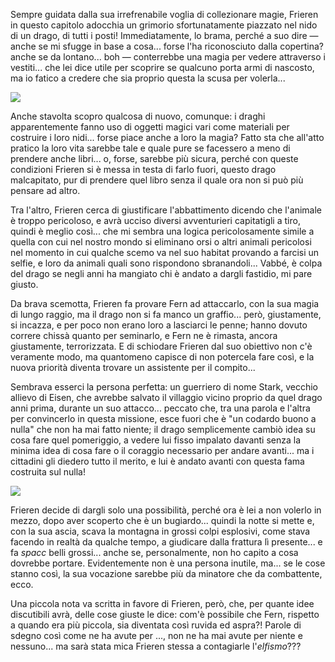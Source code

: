 <!--t Frieren - Capitolo 10 t-->
<!--d Sempre guidata dalla sua irrefrenabile voglia di collezionare magie, Frieren in questo capitolo adocchia un grimorio sfortunatamente piazzato nel... d-->
<!--tag Random tag-->

Sempre guidata dalla sua irrefrenabile voglia di collezionare magie, Frieren in questo capitolo adocchia un grimorio sfortunatamente piazzato nel nido di un drago, di tutti i posti! Immediatamente, lo brama, perché a suo dire — anche se mi sfugge in base a cosa... forse l'ha riconosciuto dalla copertina? anche se da lontano... boh — conterrebbe una magia per vedere attraverso i vestiti... che lei dice utile per scoprire se qualcuno porta armi di nascosto, ma io fatico a credere che sia proprio questa la scusa per volerla...

![](https://stuff.octt.eu.org/content/images/20251012003641-IMG_20251011_235814-01.jpeg)

Anche stavolta scopro qualcosa di nuovo, comunque: i draghi apparentemente fanno uso di oggetti magici vari come materiali per costruire i loro nidi... forse piace anche a loro la magia? Fatto sta che all'atto pratico la loro vita sarebbe tale e quale pure se facessero a meno di prendere anche libri... o, forse, sarebbe più sicura, perché con queste condizioni Frieren si è messa in testa di farlo fuori, questo drago malcapitato, pur di prendere quel libro senza il quale ora non si può più pensare ad altro.

Tra l'altro, Frieren cerca di giustificare l'abbattimento dicendo che l'animale è troppo pericoloso, e avrà ucciso diversi avventurieri capitatigli a tiro, quindi è meglio così... che mi sembra una logica pericolosamente simile a quella con cui nel nostro mondo si eliminano orsi o altri animali pericolosi nel momento in cui qualche scemo va nel suo habitat provando a farcisi un selfie, e loro da animali quali sono rispondono sbranandoli... Vabbé, è colpa del drago se negli anni ha mangiato chi è andato a dargli fastidio, mi pare giusto.

Da brava scemotta, Frieren fa provare Fern ad attaccarlo, con la sua magia di lungo raggio, ma il drago non si fa manco un graffio... però, giustamente, si incazza, e per poco non erano loro a lasciarci le penne; hanno dovuto correre chissà quanto per seminarlo, e Fern ne è rimasta, ancora giustamente, terrorizzata. E di schiodare Frieren dal suo obiettivo non c'è veramente modo, ma quantomeno capisce di non potercela fare così, e la nuova priorità diventa trovare un assistente per il compito...

Sembrava esserci la persona perfetta: un guerriero di nome Stark, vecchio allievo di Eisen, che avrebbe salvato il villaggio vicino proprio da quel drago anni prima, durante un suo attacco... peccato che, tra una parola e l'altra per convincerlo in questa missione, esce fuori che è "un codardo buono a nulla" che non ha mai fatto niente; il drago semplicemente cambiò idea su cosa fare quel pomeriggio, a vedere lui fisso impalato davanti senza la minima idea di cosa fare o il coraggio necessario per andare avanti... ma i cittadini gli diedero tutto il merito, e lui è andato avanti con questa fama costruita sul nulla!

![](https://stuff.octt.eu.org/content/images/20251012003616-IMG_20251012_000523-01.jpeg)

Frieren decide di dargli solo una possibilità, perché ora è lei a non volerlo in mezzo, dopo aver scoperto che è un bugiardo... quindi la notte si mette e, con la sua ascia, scava la montagna in grossi colpi esplosivi, come stava facendo in realtà da qualche tempo, a giudicare dalla frattura lì presente... e fa *spacc* belli grossi... anche se, personalmente, non ho capito a cosa dovrebbe portare. Evidentemente non è una persona inutile, ma... se le cose stanno così, la sua vocazione sarebbe più da minatore che da combattente, ecco.

Una piccola nota va scritta in favore di Frieren, però, che, per quante idee discutibili avrà, delle cose giuste le dice: com'è possibile che Fern, rispetto a quando era più piccola, sia diventata così ruvida ed aspra?! Parole di sdegno così come ne ha avute per ..., non ne ha mai avute per niente e nessuno... ma sarà stata mica Frieren stessa a contagiarle l'_elfismo_???